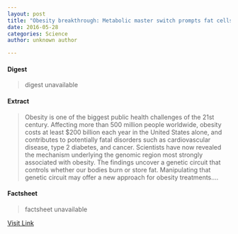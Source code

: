 ```yaml
---
layout: post
title: "Obesity breakthrough: Metabolic master switch prompts fat cells to store or burn fat"
date: 2016-05-28
categories: Science
author: unknown author

---
```



#### Digest
>digest unavailable

#### Extract
>Obesity is one of the biggest public health challenges of the 21st century. Affecting more than 500 million people worldwide, obesity costs at least $200 billion each year in the United States alone, and contributes to potentially fatal disorders such as cardiovascular disease, type 2 diabetes, and cancer. Scientists have now revealed the mechanism underlying the genomic region most strongly associated with obesity. The findings uncover a genetic circuit that controls whether our bodies burn or store fat. Manipulating that genetic circuit may offer a new approach for obesity treatments....

#### Factsheet
>factsheet unavailable

[Visit Link](http://www.sciencedaily.com/releases/2015/08/150819211106.htm)


